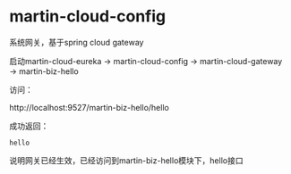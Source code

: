 # martin-cloud-config
系统网关，基于spring cloud gateway

启动martin-cloud-eureka → martin-cloud-config → martin-cloud-gateway → martin-biz-hello

访问：

http://localhost:9527/martin-biz-hello/hello

成功返回：

```text
hello
```
说明网关已经生效，已经访问到martin-biz-hello模块下，hello接口